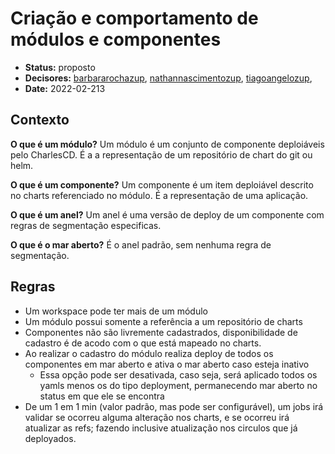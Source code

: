 # Criação e comportamento de módulos e componentes

- **Status:** proposto
- **Decisores:** [barbararochazup](https://github.com/barbararochazup), [nathannascimentozup](https://github.com/author:nathannascimentozup), [tiagoangelozup](https://github.com/tiagoangelozup), 
- **Date:** 2022-02-213

## Contexto

**O que é um módulo?** Um módulo é um conjunto de componente deploiáveis pelo CharlesCD. É a a representação de um repositório de chart do git ou helm.

**O que é um componente?** Um componente é um item deploiável descrito no charts referenciado no módulo. É a representação de uma aplicação.

**O que é um anel?** Um anel é uma versão de deploy de um componente com regras de segmentação especificas.

**O que é o mar aberto?** É o anel padrão, sem nenhuma regra de segmentação.
## Regras

- Um workspace pode ter mais de um módulo
- Um módulo possui somente a referência a um repositório de charts
- Componentes não são livremente cadastrados, disponibilidade de cadastro é de acodo com o que está mapeado no charts.
- Ao realizar o cadastro do módulo realiza deploy de todos os componentes em mar aberto e ativa o mar aberto caso esteja inativo
    - Essa opção pode ser desativada, caso seja, será aplicado todos os yamls menos os do tipo deployment, permanecendo mar aberto no status em que ele se encontra
- De um 1 em 1 min (valor padrão, mas pode ser configurável), um jobs irá validar se ocorreu alguma alteração nos charts, e se ocorreu irá atualizar as refs; fazendo inclusive atualização nos circulos que já deployados.



